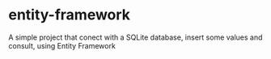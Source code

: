 # entity-framework
A simple project that conect with a SQLite database, insert some values and consult, using Entity Framework
